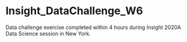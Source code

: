 # Insight_DataChallenge_W6

Data challenge exercise completed within 4 hours during Insight 2020A Data Science session in New York.
